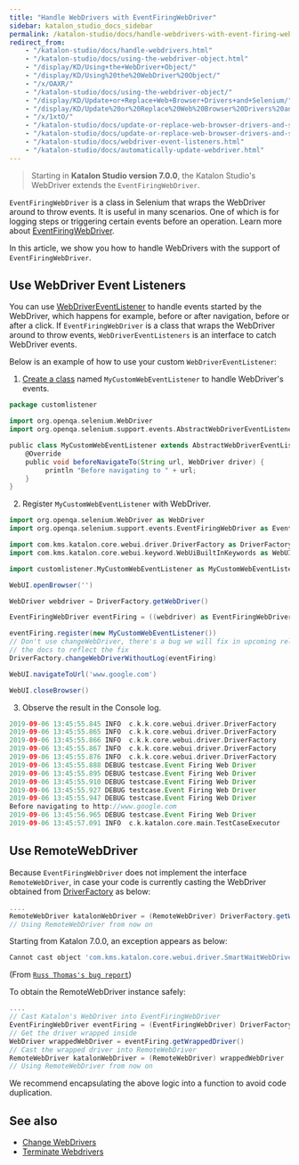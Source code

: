 ```yaml
---
title: "Handle WebDrivers with EventFiringWebDriver"
sidebar: katalon_studio_docs_sidebar
permalink: /katalon-studio/docs/handle-webdrivers-with-event-firing-webdriver.html
redirect_from: 
    - "/katalon-studio/docs/handle-webdrivers.html"
    - "/katalon-studio/docs/using-the-webdriver-object.html"
    - "/display/KD/Using+the+WebDriver+Object/"
    - "/display/KD/Using%20the%20WebDriver%20Object/"
    - "/x/OAXR/"
    - "/katalon-studio/docs/using-the-webdriver-object/"
    - "/display/KD/Update+or+Replace+Web+Browser+Drivers+and+Selenium/"
    - "/display/KD/Update%20or%20Replace%20Web%20Browser%20Drivers%20and%20Selenium/"
    - "/x/1xtO/"
    - "/katalon-studio/docs/update-or-replace-web-browser-drivers-and-selenium/"
    - "/katalon-studio/docs/update-or-replace-web-browser-drivers-and-selenium.html"
    - "/katalon-studio/docs/webdriver-event-listeners.html"
    - "/katalon-studio/docs/automatically-update-webdriver.html"
---
```


> Starting in **Katalon Studio version 7.0.0**, the Katalon Studio's WebDriver extends the `EventFiringWebDriver`. 

`EventFiringWebDriver` is a class in Selenium that wraps the WebDriver around to throw events. It is useful in many scenarios. One of which is for logging steps or triggering certain events before an operation. Learn more about [EventFiringWebDriver](https://www.selenium.dev/selenium/docs/api/java/org/openqa/selenium/support/events/EventFiringWebDriver.html).

In this article, we show you how to handle WebDrivers with the support of `EventFiringWebDriver`.
## Use WebDriver Event Listeners

You can use [WebDriverEventListener](https://seleniumhq.github.io/selenium/docs/api/java/org/openqa/selenium/support/events/WebDriverEventListener.html) to handle events started by the WebDriver, which happens for example, before or after navigation, before or after a click. If `EventFiringWebDriver` is a class that wraps the WebDriver around to throw events, `WebDriverEventListeners` is an interface to catch WebDriver events.

Below is an example of how to use your custom `WebDriverEventListener`:

1. [Create a class](https://docs.katalon.com/katalon-studio/docs/introduction-to-custom-keywords.html) named `MyCustomWebEventListener` to handle WebDriver's events.

```groovy
package customlistener

import org.openqa.selenium.WebDriver
import org.openqa.selenium.support.events.AbstractWebDriverEventListener

public class MyCustomWebEventListener extends AbstractWebDriverEventListener {
	@Override
	public void beforeNavigateTo(String url, WebDriver driver) {
		 println "Before navigating to " + url;
	}
}
```

2. Register `MyCustomWebEventListener` with WebDriver.

```groovy
import org.openqa.selenium.WebDriver as WebDriver
import org.openqa.selenium.support.events.EventFiringWebDriver as EventFiringWebDriver

import com.kms.katalon.core.webui.driver.DriverFactory as DriverFactory
import com.kms.katalon.core.webui.keyword.WebUiBuiltInKeywords as WebUI

import customlistener.MyCustomWebEventListener as MyCustomWebEventListener

WebUI.openBrowser('')

WebDriver webdriver = DriverFactory.getWebDriver()

EventFiringWebDriver eventFiring = ((webdriver) as EventFiringWebDriver)

eventFiring.register(new MyCustomWebEventListener())
// Don't use changeWebDriver, there's a bug we will fix in upcoming releases and will update
// the docs to reflect the fix
DriverFactory.changeWebDriverWithoutLog(eventFiring)

WebUI.navigateToUrl('www.google.com')

WebUI.closeBrowser()
```

3. Observe the result in the Console log.

```groovy
2019-09-06 13:45:55.845 INFO  c.k.k.core.webui.driver.DriverFactory    - sessionId = 2cde39924e0651313007e6beedae94bf
2019-09-06 13:45:55.865 INFO  c.k.k.core.webui.driver.DriverFactory    - browser = Chrome 76.0.3809.132
2019-09-06 13:45:55.866 INFO  c.k.k.core.webui.driver.DriverFactory    - platform = Mac OS X
2019-09-06 13:45:55.867 INFO  c.k.k.core.webui.driver.DriverFactory    - seleniumVersion = 3.141.59
2019-09-06 13:45:55.876 INFO  c.k.k.core.webui.driver.DriverFactory    - proxyInformation = ProxyInformation{proxyOption=NO_PROXY, proxyServerType=HTTP, password=, proxyServerAddress=, proxyServerPort=0}
2019-09-06 13:45:55.888 DEBUG testcase.Event Firing Web Driver         - 2: webdriver = getWebDriver()
2019-09-06 13:45:55.895 DEBUG testcase.Event Firing Web Driver         - 3: eventFiring = webdriver
2019-09-06 13:45:55.910 DEBUG testcase.Event Firing Web Driver         - 4: eventFiring.register(new customlistener.MyCustomWebEventListener())
2019-09-06 13:45:55.927 DEBUG testcase.Event Firing Web Driver         - 5: changeWebDriverWithoutLog(eventFiring)
2019-09-06 13:45:55.947 DEBUG testcase.Event Firing Web Driver         - 6: navigateToUrl("www.google.com")
Before navigating to http://www.google.com
2019-09-06 13:45:56.965 DEBUG testcase.Event Firing Web Driver         - 7: closeBrowser()
2019-09-06 13:45:57.091 INFO  c.k.katalon.core.main.TestCaseExecutor   - END Test Cases/Ev
```

## Use RemoteWebDriver

Because `EventFiringWebDriver` does not implement the interface `RemoteWebDriver`, in case your code is currently casting the WebDriver obtained from [DriverFactory](https://docs.katalon.com/katalon-studio/docs/using_selenium_webdriver_katalon_studio.html#driverfactory) as below: 

```groovy
....
RemoteWebDriver katalonWebDriver = (RemoteWebDriver) DriverFactory.getWebDriver()
// Using RemoteWebDriver from now on

```
Starting from Katalon 7.0.0, an exception appears as below:

```groovy
Cannot cast object 'com.kms.katalon.core.webui.driver.SmartWaitWebDriver@7cab1508' with class 'com.kms.katalon.core.webui.driver.SmartWaitWebDriver' to class 'org.openqa.selenium.remote.RemoteWebDriver'
```

(From [`Russ Thomas's bug report`](https://forum.katalon.com/t/bug-katalon-v7-cannot-cast-smartwaitwebdriver-to-remotewebdriver/33236))

To obtain the RemoteWebDriver instance safely:

```groovy
....
// Cast Katalon's WebDriver into EventFiringWebDriver
EventFiringWebDriver eventFiring = (EventFiringWebDriver) DriverFactory.getWebDriver()
// Get the driver wrapped inside
WebDriver wrappedWebDriver = eventFiring.getWrappedDriver()
// Cast the wrapped driver into RemoteWebDriver
RemoteWebDriver katalonWebDriver = (RemoteWebDriver) wrappedWebDriver
// Using RemoteWebDriver from now on
```

We recommend encapsulating the above logic into a function to avoid code duplication.

## See also

- [Change WebDrivers](https://docs.katalon.com/katalon-studio/docs/change-webdrivers.html)
- [Terminate Webdrivers](https://docs.katalon.com/katalon-studio/docs/terminate-webdrivers.html)